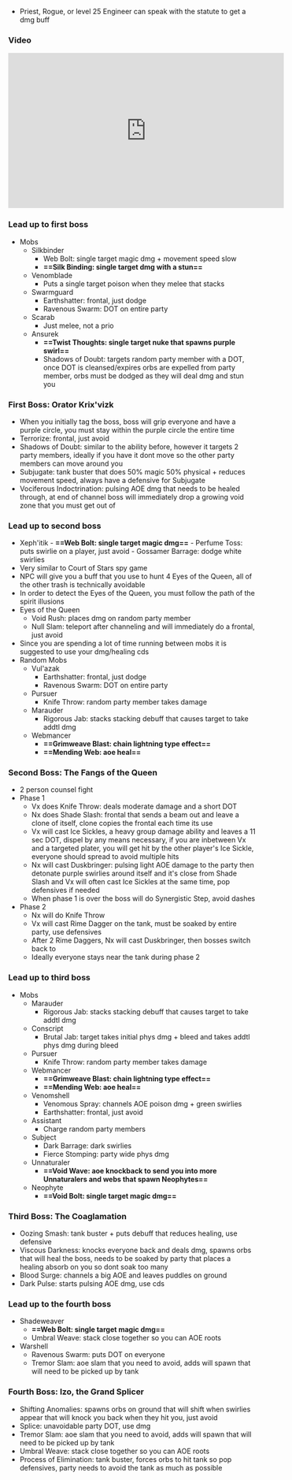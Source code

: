 - Priest, Rogue, or level 25 Engineer can speak with the statute to get a dmg buff
### Video
<iframe width="560" height="315" src="https://www.youtube.com/embed/UXAcqY4Eujs?si=brKucCjfeSg6ERSx" title="YouTube video player" frameborder="0" allow="accelerometer; autoplay; clipboard-write; encrypted-media; gyroscope; picture-in-picture; web-share" referrerpolicy="strict-origin-when-cross-origin" allowfullscreen></iframe>

### Lead up to first boss
- Mobs
	- Silkbinder
		- Web Bolt: single target magic dmg + movement speed slow
		- **==Silk Binding: single target dmg with a stun==** 
	- Venomblade
		- Puts a single target poison when they melee that stacks
	- Swarmguard
		- Earthshatter: frontal, just dodge
		- Ravenous Swarm: DOT on entire party
	- Scarab
		- Just melee, not a prio
	- Ansurek
		- **==Twist Thoughts: single target nuke that spawns purple swirl==**
		- Shadows of Doubt: targets random party member with a DOT, once DOT is cleansed/expires orbs are expelled from party member, orbs must be dodged as they will deal dmg and stun you
### First Boss: Orator Krix'vizk
- When you initially tag the boss, boss will grip everyone and have a purple circle, you must stay within the purple circle the entire time
- Terrorize: frontal, just avoid
- Shadows of Doubt: similar to the ability before, however it targets 2 party members, ideally if you have it dont move so the other party members can move around you
- Subjugate: tank buster that does 50% magic 50% physical + reduces movement speed, always have a defensive for Subjugate
- Vociferous Indoctrination: pulsing AOE dmg that needs to be healed through, at end of channel boss will immediately drop a growing void zone that you must get out of
### Lead up to second boss
- Xeph'itik
		- **==Web Bolt: single target magic dmg==**
		- Perfume Toss: puts swirlie on a player, just avoid
		- Gossamer Barrage: dodge white swirlies
- Very similar to Court of Stars spy game
- NPC will give you a buff that you use to hunt 4 Eyes of the Queen, all of the other trash is technically avoidable
- In order to detect the Eyes of the Queen, you must follow the path of the spirit illusions
- Eyes of the Queen
	- Void Rush: places dmg on random party member
	- Null Slam: teleport after channeling and will immediately do a frontal, just avoid
- Since you are spending a lot of time running between mobs it is suggested to use your dmg/healing cds
- Random Mobs
	- Vul'azak
		- Earthshatter: frontal, just dodge
		- Ravenous Swarm: DOT on entire party
	- Pursuer
		- Knife Throw: random party member takes damage
	- Marauder
		- Rigorous Jab: stacks stacking debuff that causes target to take addtl dmg
	- Webmancer
		- **==Grimweave Blast: chain lightning type effect==**
		- **==Mending Web: aoe heal==**
### Second Boss: The Fangs of the Queen
- 2 person counsel fight
- Phase 1
	- Vx does Knife Throw: deals moderate damage and a short DOT
	- Nx does Shade Slash: frontal that sends a beam out and leave a clone of itself, clone copies the frontal each time its use
	- Vx will cast Ice Sickles, a heavy group damage ability and leaves a 11 sec DOT, dispel by any means necessary, if you are inbetween Vx and a targeted plater, you will get hit by the other player's Ice Sickle, everyone should spread to avoid multiple hits
	- Nx will cast Duskbringer: pulsing light AOE damage to the party then detonate purple swirlies around itself and it's close from Shade Slash and Vx will often cast Ice Sickles at the same time, pop defensives if needed
	- When phase 1 is over the boss will do Synergistic Step, avoid dashes
- Phase 2
	- Nx will do Knife Throw
	- Vx will cast Rime Dagger on the tank, must be soaked by entire party, use defensives
	- After 2 Rime Daggers, Nx will cast Duskbringer, then bosses switch back to
	- Ideally everyone stays near the tank during phase 2
### Lead up to third boss
- Mobs
	- Marauder
		- Rigorous Jab: stacks stacking debuff that causes target to take addtl dmg
	- Conscript
		- Brutal Jab: target takes initial phys dmg + bleed and takes addtl phys dmg during bleed
	- Pursuer
		- Knife Throw: random party member takes damage
	- Webmancer
		- **==Grimweave Blast: chain lightning type effect==**
		- **==Mending Web: aoe heal==**
	- Venomshell
		- Venomous Spray: channels AOE poison dmg + green swirlies
		- Earthshatter: frontal, just avoid
	- Assistant
		- Charge random party members
	- Subject
		- Dark Barrage: dark swirlies
		- Fierce Stomping: party wide phys dmg
	- Unnaturaler
		- **==Void Wave: aoe knockback to send you into more Unnaturalers and webs that spawn Neophytes==** 
	- Neophyte
		- **==Void Bolt: single target magic dmg==**
### Third Boss: The Coaglamation
- Oozing Smash: tank buster + puts debuff that reduces healing, use defensive
- Viscous Darkness: knocks everyone back and deals dmg, spawns orbs that will heal the boss, needs to be soaked by party that places a healing absorb on you so dont soak too many
- Blood Surge: channels a big AOE and leaves puddles on ground
- Dark Pulse: starts pulsing AOE dmg, use cds
### Lead up to the fourth boss
- Shadeweaver
	- **==Web Bolt: single target magic dmg==**
	- Umbral Weave: stack close together so you can AOE roots
- Warshell
	- Ravenous Swarm: puts DOT on everyone
	- Tremor Slam: aoe slam that you need to avoid, adds will spawn that will need to be picked up by tank
### Fourth Boss: Izo, the Grand Splicer
- Shifting Anomalies: spawns orbs on ground that will shift when swirlies appear that will knock you back when they hit you, just avoid
- Splice: unavoidable party DOT, use dmg
- Tremor Slam: aoe slam that you need to avoid, adds will spawn that will need to be picked up by tank
- Umbral Weave: stack close together so you can AOE roots
- Process of Elimination: tank buster, forces orbs to hit tank so pop defensives, party needs to avoid the tank as much as possible
